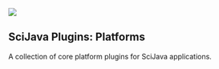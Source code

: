 [![](https://travis-ci.org/scijava/scijava-plugins-platforms.svg?branch=master)](https://travis-ci.org/scijava/scijava-plugins-platforms)

SciJava Plugins: Platforms
--------------------------

A collection of core platform plugins for SciJava applications.
